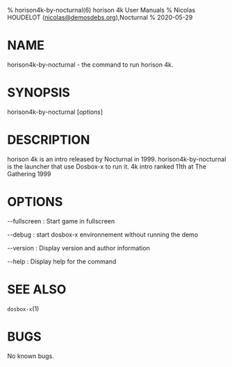 % horison4k-by-nocturnal(6) horison 4k User Manuals
% Nicolas HOUDELOT (nicolas@demosdebs.org),Nocturnal
% 2020-05-29

# NAME
horison4k-by-nocturnal - the command to run horison 4k.

# SYNOPSIS
horison4k-by-nocturnal [*options*]

# DESCRIPTION
horison 4k is an intro released by Nocturnal in 1999.
horison4k-by-nocturnal is the launcher that use Dosbox-x to run it.
4k intro ranked 11th at The Gathering 1999

# OPTIONS
\--fullscreen
:   Start game in fullscreen

\--debug
:   start dosbox-x environnement without running the demo

\--version
:   Display version and author information

\--help
:   Display help for the command

# SEE ALSO
`dosbox-x`(1)

# BUGS
No known bugs.
